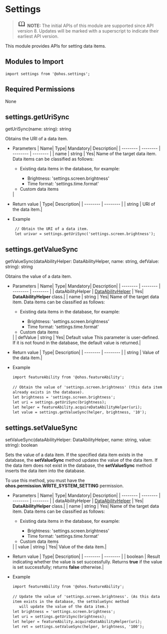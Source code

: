 # Settings

> ![icon-note.gif](public_sys-resources/icon-note.gif) **NOTE:**
> The initial APIs of this module are supported since API version 8. Updates will be marked with a superscript to indicate their earliest API version.


This module provides APIs for setting data items.


## Modules to Import

```
import settings from '@ohos.settings';
```


## Required Permissions

None


## settings.getUriSync

getUriSync(name: string): string

Obtains the URI of a data item.

- Parameters
  | Name| Type| Mandatory| Description|
  | -------- | -------- | -------- | -------- |
  | name | string | Yes| Name of the target data item. Data items can be classified as follows:<br><ul><li>Existing data items in the database, for example:<br></li><ul><li>Brightness: 'settings.screen.brightness' <br> </li> <li>Time format: 'settings.time.format' <br> </li></ul> <li>Custom data items</li></ul>|

- Return value
  | Type| Description|
  | -------- | -------- |
  | string | URI of the data item.|

- Example
  ```
   // Obtain the URI of a data item.
   let urivar = settings.getUriSync('settings.screen.brightness');  
  ```


## settings.getValueSync

getValueSync(dataAbilityHelper: DataAbilityHelper, name: string, defValue: string): string

Obtains the value of a data item.

- Parameters
  | Name| Type| Mandatory| Description|
  | -------- | -------- | -------- | -------- |
  | dataAbilityHelper | [DataAbilityHelper](js-apis-dataAbilityHelper.md) | Yes| **DataAbilityHelper** class.|
  | name | string | Yes| Name of the target data item. Data items can be classified as follows:<br><ul><li>Existing data items in the database, for example:<br></li><ul><li>Brightness: 'settings.screen.brightness' <br> </li> <li>Time format: 'settings.time.format' <br> </li></ul> <li>Custom data items</li></ul>|
  | defValue | string | Yes| Default value This parameter is user-defined. If it is not found in the database, the default value is returned.|

- Return value
  | Type| Description|
  | -------- | -------- |
  | string | Value of the data item.|

- Example
  ```
  import featureAbility from '@ohos.featureAbility';
  
  // Obtain the value of 'settings.screen.brightness' (this data item already exists in the database).
  let brightness = 'settings.screen.brightness';
  let uri = settings.getUriSync(brightness);
  let helper = featureAbility.acquireDataAbilityHelper(uri);
  let value = settings.getValueSync(helper, brightness, '10');
  ```


## settings.setValueSync

setValueSync(dataAbilityHelper: DataAbilityHelper, name: string, value: string): boolean

Sets the value of a data item.
If the specified data item exists in the database, the **setValueSync** method updates the value of the data item. If the data item does not exist in the database, the **setValueSync** method inserts the data item into the database.

To use this method, you must have the **ohos.permission.WRITE_SYSTEM_SETTING** permission.

- Parameters
  | Name| Type| Mandatory| Description|
  | -------- | -------- | -------- | -------- |
  | dataAbilityHelper | [DataAbilityHelper](js-apis-dataAbilityHelper.md) | Yes| **DataAbilityHelper** class.|
  | name | string | Yes| Name of the target data item. Data items can be classified as follows:<br><ul><li>Existing data items in the database, for example:<br></li><ul><li>Brightness: 'settings.screen.brightness' <br> </li> <li>Time format: 'settings.time.format' <br> </li></ul> <li>Custom data items</li></ul>|
  | value | string | Yes| Value of the data item.|

- Return value
  | Type| Description|
  | -------- | -------- |
  | boolean | Result indicating whether the value is set successfully. Returns **true** if the value is set successfully; returns **false** otherwise.|

- Example
  ```
  import featureAbility from '@ohos.featureAbility';
  
  // Update the value of 'settings.screen.brightness'. (As this data item exists in the database, the setValueSync method
     will update the value of the data item.)
  let brightness = 'settings.screen.brightness';
  let uri = settings.getUriSync(brightness);
  let helper = featureAbility.acquireDataAbilityHelper(uri);
  let ret = settings.setValueSync(helper, brightness, '100');
  ```

